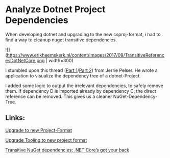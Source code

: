 # Analyze Dotnet Project Dependencies

When developing dotnet and upgrading to the new csproj-format, i had to find a way to cleanup nuget transitive dependencies.

![](https://www.erikheemskerk.nl/content/images/2017/09/TransitiveReferencesDotNetCore.png | width=300)

I stumbled upon this thread ([Part 1](https://www.jerriepelser.com/blog/analyze-dotnet-project-dependencies-part-1/)/[Part 2](https://www.jerriepelser.com/blog/analyze-dotnet-project-dependencies-part-2/)) from Jerrie Pelser. He wrote a application to visualize the dependency tree of a dotnet-Project.

I added some logic to output the irrelevant dependencies, to safely remove them. If dependency D is imported already by dependency C, the direct reference can be removed. This gives us a cleaner NuGet-Dependency-Tree.

## Links:

[Upgrade to new Project-Format](https://natemcmaster.com/blog/2017/03/09/vs2015-to-vs2017-upgrade/)

[Upgrade Tooling to new project format](https://github.com/hvanbakel/CsprojToVs2017)

[Transitive NuGet dependencies: .NET Core’s got your back](https://www.erikheemskerk.nl/transitive-nuget-dependencies-net-core-got-your-back/)